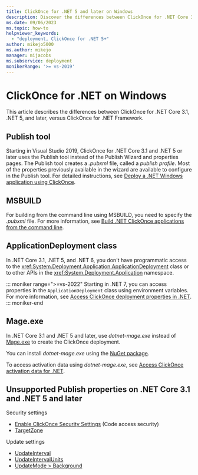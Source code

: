 ```yaml
---
title: ClickOnce for .NET 5 and later on Windows
description: Discover the differences between ClickOnce for .NET Core 3.1 and .NET 5 and later versions, versus ClickOnce for .NET Framework.
ms.date: 09/06/2023
ms.topic: how-to
helpviewer_keywords:
  - "deployment, ClickOnce for .NET 5+"
author: mikejo5000
ms.author: mikejo
manager: mijacobs
ms.subservice: deployment
monikerRange: '>= vs-2019'
---
```

# ClickOnce for .NET on Windows

This article describes the differences between ClickOnce for .NET Core 3.1, .NET 5, and later, versus ClickOnce for .NET Framework.

## Publish tool

Starting in Visual Studio 2019, ClickOnce for .NET Core 3.1 and .NET 5 or later uses the Publish tool instead of the Publish Wizard and properties pages. The Publish tool creates a *.pubxml* file, called a *publish profile*. Most of the properties previously available in the wizard are available to configure in the Publish tool. For detailed instructions, see [Deploy a .NET Windows application using ClickOnce](../deployment/quickstart-deploy-using-clickonce-folder.md).

## MSBUILD

For building from the command line using MSBUILD, you need to specify the *.pubxml* file. For more information, see [Build .NET ClickOnce applications from the command line](../deployment/building-dotnet-clickonce-applications-from-the-command-line.md).

## ApplicationDeployment class

In .NET Core 3.1, .NET 5, and .NET 6, you don't have programmatic access to the <xref:System.Deployment.Application.ApplicationDeployment> class or to other APIs in the <xref:System.Deployment.Application> namespace.

::: moniker range=">=vs-2022"
Starting in .NET 7, you can access properties in the `ApplicationDeployment` class using environment variables. For more information, see [Access ClickOnce deployment properties in .NET](../deployment/access-clickonce-deployment-properties-dotnet.md).
::: moniker-end

## Mage.exe

In .NET Core 3.1 and .NET 5 and later, use *dotnet-mage.exe* instead of [Mage.exe](../deployment/clickonce-security-and-deployment.md#clickonce-tools) to create the ClickOnce deployment.

You can install *dotnet-mage.exe* using the [NuGet package](https://www.nuget.org/packages/Microsoft.DotNet.Mage/).

To access activation data using *dotnet-mage.exe*, see [Access ClickOnce activation data for .NET](../deployment/access-clickonce-activation-data-dotnet.md).

## Unsupported Publish properties on .NET Core 3.1 and .NET 5 and later

Security settings

- [Enable ClickOnce Security Settings](../deployment/code-access-security-for-clickonce-applications.md) (Code access security)
- [TargetZone](../deployment/securing-clickonce-applications.md#zones)

Update settings

- [UpdateInterval](../deployment/choosing-a-clickonce-update-strategy.md#specify-update-intervals)
- [UpdateIntervalUnits](../deployment/choosing-a-clickonce-update-strategy.md#specify-update-intervals)
- [UpdateMode > Background](../deployment/building-clickonce-applications-from-the-command-line.md#publish-properties)